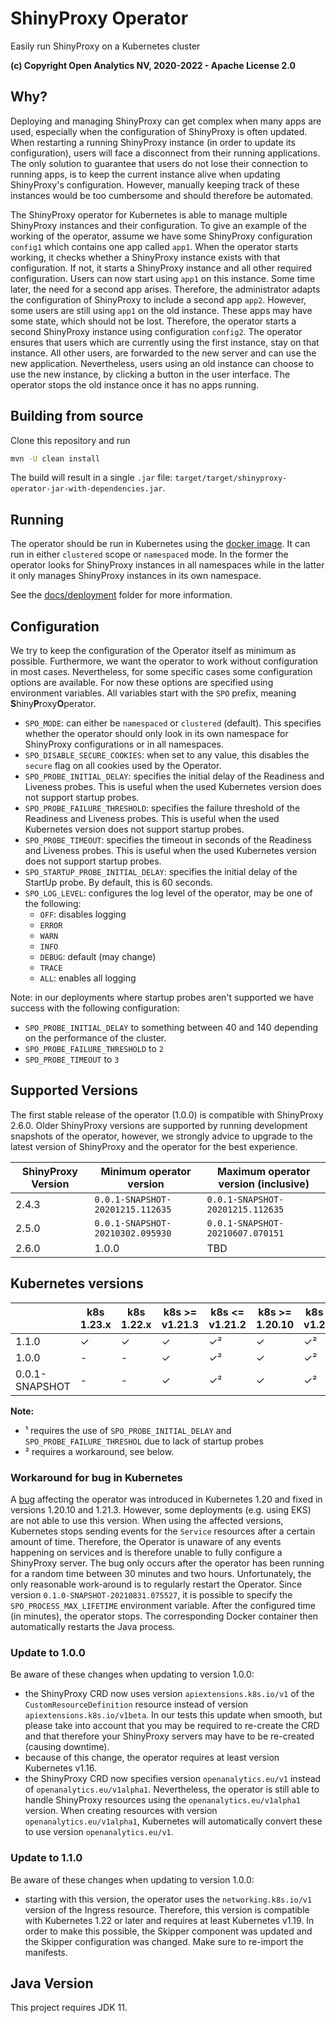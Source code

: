 # ShinyProxy Operator

Easily run ShinyProxy on a Kubernetes cluster

**(c) Copyright Open Analytics NV, 2020-2022 - Apache License 2.0**

## Why?

Deploying and managing ShinyProxy can get complex when many apps are used,
especially when the configuration of ShinyProxy is often updated. When
restarting a running ShinyProxy instance (in order to update its configuration),
users will face a disconnect from their running applications. The only solution
to guarantee that users do not lose their connection to running apps, is to keep
the current instance alive when updating ShinyProxy's configuration. However,
manually keeping track of these instances would be too cumbersome and should
therefore be automated.

The ShinyProxy operator for Kubernetes is able to manage multiple ShinyProxy
instances and their configuration. To give an example of the working of the
operator, assume we have some ShinyProxy configuration `config1` which contains
one app called `app1`. When the operator starts working, it checks whether a
ShinyProxy instance exists with that configuration. If not, it starts a
ShinyProxy instance and all other required configuration. Users can now start
using `app1` on this instance. Some time later, the need for a second app
arises. Therefore, the administrator adapts the configuration of ShinyProxy to
include a second app `app2`. However, some users are still using `app1` on the
old instance. These apps may have some state, which should not be lost.
Therefore, the operator starts a second ShinyProxy instance using configuration
`config2`. The operator ensures that users which are currently using the first
instance, stay on that instance. All other users, are forwarded to the new
server and can use the new application. Nevertheless, users using an old
instance can choose to use the new instance, by clicking a button in the user
interface. The operator stops the old instance once it has no apps running.

## Building from source

Clone this repository and run

```bash
mvn -U clean install
```

The build will result in a single `.jar` file:
`target/target/shinyproxy-operator-jar-with-dependencies.jar`.

## Running

The operator should be run in Kubernetes using the [docker image](https://hub.docker.com/r/openanalytics/shinyproxy-operator).
It can run in either `clustered` scope or `namespaced` mode. In the former the
operator looks for ShinyProxy instances in all namespaces while in the latter it
only manages ShinyProxy instances in its own namespace.

See the [docs/deployment](docs/deployment) folder for more information.

## Configuration

We try to keep the configuration of the Operator itself as minimum as possible.
Furthermore, we want the operator to work without configuration in most cases.
Nevertheless, for some specific cases some configuration options are available.
For now these options are specified using environment variables. All variables
start with the `SPO` prefix, meaning **S**hiny**P**roxy**O**perator.

- `SPO_MODE`: can either be `namespaced` or `clustered` (default). This
  specifies whether the operator should only look in its own namespace for
  ShinyProxy configurations or in all namespaces.
- `SPO_DISABLE_SECURE_COOKIES`: when set to any value, this disables the
  `secure` flag on all cookies used by the Operator.
- `SPO_PROBE_INITIAL_DELAY`: specifies the initial delay of the Readiness and
  Liveness probes. This is useful when the used Kubernetes version does not
  support startup probes.
- `SPO_PROBE_FAILURE_THRESHOLD`: specifies the failure threshold of the
  Readiness and Liveness probes. This is useful when the used Kubernetes version
  does not support startup probes.
- `SPO_PROBE_TIMEOUT`: specifies the timeout in seconds of the Readiness and
  Liveness probes. This is useful when the used Kubernetes version does not
  support startup probes.
- `SPO_STARTUP_PROBE_INITIAL_DELAY`: specifies the initial delay of the StartUp probe. By default, this is 60 seconds.
- `SPO_LOG_LEVEL`: configures the log level of the operator, may be one of the
  following:
  - `OFF`: disables logging
  - `ERROR`
  - `WARN`
  - `INFO`
  - `DEBUG`: default (may change)
  - `TRACE`
  - `ALL`: enables all logging

Note: in our deployments where startup probes aren't supported we have success
with the following configuration:

- `SPO_PROBE_INITIAL_DELAY` to something between 40 and 140 depending on the
  performance of the cluster.
- `SPO_PROBE_FAILURE_THRESHOLD` to `2`
- `SPO_PROBE_TIMEOUT` to `3`

## Supported Versions

The first stable release of the operator (1.0.0) is compatible with ShinyProxy
2.6.0. Older ShinyProxy versions are supported by running development snapshots
of the operator, however, we strongly advice to upgrade to the latest version of
ShinyProxy and the operator for the best experience.

| ShinyProxy Version | Minimum operator version         | Maximum operator version (inclusive) |
|--------------------|----------------------------------|--------------------------------------|
| 2.4.3              | `0.0.1-SNAPSHOT-20201215.112635` | `0.0.1-SNAPSHOT-20201215.112635`     |
| 2.5.0              | `0.0.1-SNAPSHOT-20210302.095930` | `0.0.1-SNAPSHOT-20210607.070151`     |
| 2.6.0              | 1.0.0                            | TBD                                  |

## Kubernetes versions

|                | k8s 1.23.x | k8s 1.22.x | k8s >= v1.21.3 | k8s <= v1.21.2 | k8s >= 1.20.10 | k8s <= v1.20.9 | v1.19 | v1.18 | v1.17 | v1.16 | v1.15 | v1.14 |
|----------------|------------|------------|----------------|----------------|----------------|----------------|-------|-------|-------|-------| ----- | ----- |
| 1.1.0          | ✓          | ✓          | ✓              | ✓²              | ✓              | ✓²              | ✓     | -     | -     | -     | -    | - |
| 1.0.0          | -          | -          | ✓              | ✓²              | ✓              | ✓²              | ✓     | ✓     | ✓¹     | ✓¹     | -  | - |
| 0.0.1-SNAPSHOT | -          | -          | ✓              | ✓²              | ✓              | ✓²              | ✓     | ✓     | ✓¹     | ✓¹     | ✓¹  | ✓¹ |

**Note:**

- ¹ requires the use of `SPO_PROBE_INITIAL_DELAY` and `SPO_PROBE_FAILURE_THRESHOL` due to lack of startup probes
- ² requires a workaround, see below.

### Workaround for bug in Kubernetes

A [bug](https://github.com/kubernetes/kubernetes/issues/102464) affecting the
operator was introduced in Kubernetes 1.20 and fixed in versions 1.20.10 and
1.21.3. However, some deployments (e.g. using EKS) are not able to use this
version. When using the affected versions, Kubernetes stops sending events for
the `Service` resources after a certain amount of time. Therefore, the Operator
is unaware of any events happening on services and is therefore unable to fully
configure a ShinyProxy server. The bug only occurs after the operator has been
running for a random time between 30 minutes and two hours. Unfortunately, the
only reasonable work-around is to regularly restart the Operator. Since version
`0.1.0-SNAPSHOT-20210831.075527`, it is possible to specify the
`SPO_PROCESS_MAX_LIFETIME` environment variable. After the configured time (in
minutes), the operator stops. The corresponding Docker container then
automatically restarts the Java process.

### Update to 1.0.0

Be aware of these changes when updating to version 1.0.0:

- the ShinyProxy CRD now uses version `apiextensions.k8s.io/v1` of the
  `CustomResourceDefinition` resource instead of version
  `apiextensions.k8s.io/v1beta`. In our tests this update when smooth, but
  please take into account that you may be required to re-create the CRD and
  that therefore your ShinyProxy servers may have to be re-created (causing
  downtime).
- because of this change, the operator requires at least version Kubernetes
  v1.16.
- the ShinyProxy CRD now specifies version `openanalytics.eu/v1` instead of
  `openanalytics.eu/v1alpha1`. Nevertheless, the operator is still able to
  handle ShinyProxy resources using the `openanalytics.eu/v1alpha1` version.
  When creating resources with version `openanalytics.eu/v1alpha1`, Kubernetes
  will automatically convert these to use version `openanalytics.eu/v1`.

### Update to 1.1.0

Be aware of these changes when updating to version 1.0.0:

- starting with this version, the operator uses the `networking.k8s.io/v1`
  version of the Ingress resource. Therefore, this version is compatible with
  Kubernetes 1.22 or later and requires at least Kubernetes v1.19. In order to
  make this possible, the Skipper component was updated and the Skipper
  configuration was changed. Make sure to re-import the manifests.

## Java Version

This project requires JDK 11.
